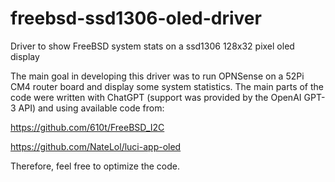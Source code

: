 # freebsd-ssd1306-oled-driver
Driver to show FreeBSD system stats on a ssd1306 128x32 pixel oled display

The main goal in developing this driver was to run OPNSense on a 52Pi CM4 router board and display some system statistics.
The main parts of the code were written with ChatGPT (support was provided by the OpenAI GPT-3 API) and using available code from:

https://github.com/610t/FreeBSD_I2C

https://github.com/NateLol/luci-app-oled

Therefore, feel free to optimize the code.
